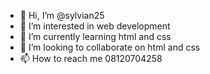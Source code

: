 - 👋 Hi, I’m @sylvian25
- 👀 I’m interested in web development
- 🌱 I’m currently learning html and css
- 💞️ I’m looking to collaborate on html and css
- 📫 How to reach me 08120704258

<!---
sylvian25/sylvian25 is a ✨ special ✨ repository because its `README.md` (this file) appears on your GitHub profile.
You can click the Preview link to take a look at your changes.
--->
